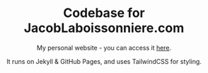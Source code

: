 <div align="center">

# Codebase for JacobLaboissonniere.com

My personal website - you can access it [here](https://jacoblaboissonniere.com/).

It runs on Jekyll & GitHub Pages, and uses TailwindCSS for styling. 
</div>

